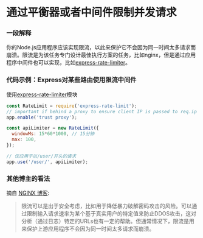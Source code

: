 # 通过平衡器或者中间件限制并发请求

### 一段解释

你的Node.js应用程序应该实现限流，以此来保护它不会因为同一时间太多请求而崩溃。限流是为该任务专门设计最佳执行方案的任务，比如nginx，但是通过应用程序中间件也可以实现，比如[express-rate-limiter](https://www.npmjs.com/package/express-rate-limit)。

### 代码示例：Express对某些路由使用限流中间件

使用[express-rate-limiter](https://www.npmjs.com/package/express-rate-limit)模块

``` javascript
const RateLimit = require('express-rate-limit');
// important if behind a proxy to ensure client IP is passed to req.ip
app.enable('trust proxy');

const apiLimiter = new RateLimit({
  windowMs: 15*60*1000, // 15分钟
  max: 100,
});

// 仅应用于以/user/开头的请求
app.use('/user/', apiLimiter);
```

### 其他博主的看法

摘自 [NGINX 博客](https://www.nginx.com/blog/rate-limiting-nginx/):

> 限流可以是出于安全考虑，比如用于降低暴力破解密码攻击的风险。可以通过限制输入请求速率为某个基于真实用户的特定值来防止DDOS攻击，这对分析（通过日志）特定的URLs也有一定的帮助。但通常情况下，限流是用来保护上游应用程序不会因为同一时间太多请求而崩溃。